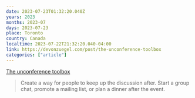 ```yaml
---
date: 2023-07-23T01:32:20.040Z
years: 2023
months: 2023-07
days: 2023-07-23
place: Toronto
country: Canada
localtime: 2023-07-22T21:32:20.040-04:00
link: https://devonzuegel.com/post/the-unconference-toolbox
categories: ["article"]
---
```

[The unconference toolbox](https://devonzuegel.com/post/the-unconference-toolbox)

> Create a way for people to keep up the discussion after. Start a group chat, promote a mailing list, or plan a dinner after the event.
